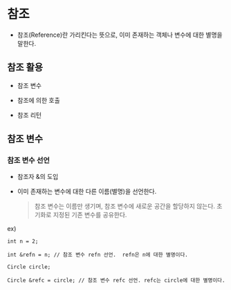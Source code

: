 # 참조

- 참조(Reference)란 가리킨다는 뜻으로, 이미 존재하는 객체나 변수에 대한 별명을 말한다.


## 참조 활용

- 참조 변수

- 참조에 의한 호출

- 참조 리턴



## 참조 변수

### 참조 변수 선언

- 참조자 &의 도입

- 이미 존재하는 변수에 대한 다른 이름(별명)을 선언한다.

    > 참조 변수는 이름만 생기며,
    > 참조 변수에 새로운 공간을 할당하지 않는다.
    > 초기화로 지정된 기존 변수를 공유한다.

ex)

    int n = 2;

    int &refn = n; // 참조 변수 refn 선언.  refn은 n에 대한 별명이다.

    Circle circle;

    Circle &refc = circle; // 참조 변수 refc 선언. refc는 circle에 대한 별명이다.




